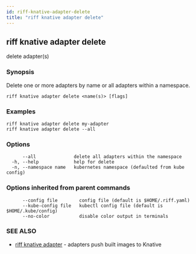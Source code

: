 ```yaml
---
id: riff-knative-adapter-delete
title: "riff knative adapter delete"
---
```

## riff knative adapter delete

delete adapter(s)

### Synopsis

Delete one or more adapters by name or all adapters within a namespace.

```
riff knative adapter delete <name(s)> [flags]
```

### Examples

```
riff knative adapter delete my-adapter
riff knative adapter delete --all
```

### Options

```
      --all              delete all adapters within the namespace
  -h, --help             help for delete
  -n, --namespace name   kubernetes namespace (defaulted from kube config)
```

### Options inherited from parent commands

```
      --config file        config file (default is $HOME/.riff.yaml)
      --kube-config file   kubectl config file (default is $HOME/.kube/config)
      --no-color           disable color output in terminals
```

### SEE ALSO

* [riff knative adapter](riff_knative_adapter.md)	 - adapters push built images to Knative

